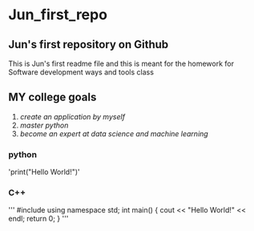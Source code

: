 # Jun_first_repo
## Jun's first repository on Github

This is Jun's first readme file
and this is meant for the homework for Software development ways and tools class

## MY college goals
1. *create an application by myself*
2. *master python*
3. *become an expert at data science and machine learning*

### python

'print("Hello World!")'

### C++

'''
#include <iostream>
using namespace std;
int main() {
  cout << "Hello World!" << endl;
  return 0;
}
'''
